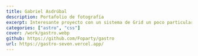 ```yaml
---
title: Gabriel Asdrúbal
description: Portafolio de fotografía
excerpt: Interesante proyecto con un sistema de Grid un poco particular y cuya layout principal cambia a través del psudo selector de CSS :has
categories: ["astro", "css"]
cover: /work/gastro.webp
github: https://github.com/Foparty/gastro
url: https://gastro-seven.vercel.app/
---
```

